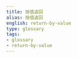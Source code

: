 ```yaml
---
title: 按值返回
alias: 按值返回
english: return-by-value
type: glossary
tags:
- glossary
- return-by-value
---
```

